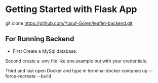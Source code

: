 # Getting Started with Flask App

git clone https://github.com/Yusuf-Goren/leaflet-backend.git

## For Running Backend

- First Create a MySql database.

Second create a .env file like env.example but with your credentials.

Third and last open Docker and type in terminal docker compose up --force-recreate --build


